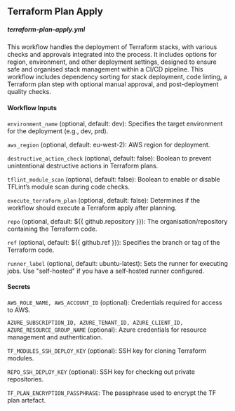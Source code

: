 ## Terraform Plan Apply
##### terraform-plan-apply.yml

This workflow handles the deployment of Terraform stacks, with various checks and approvals integrated into the process. It includes options for region, environment, and other deployment settings, designed to ensure safe and organised stack management within a CI/CD pipeline. This workflow includes dependency sorting for stack deployment, code linting, a Terraform plan step with optional manual approval, and post-deployment quality checks.

#### Workflow Inputs

`environment_name` (optional, default: dev): Specifies the target environment for the deployment (e.g., dev, prd).

`aws_region` (optional, default: eu-west-2): AWS region for deployment.

`destructive_action_check` (optional, default: false): Boolean to prevent unintentional destructive actions in Terraform plans.

`tflint_module_scan` (optional, default: false): Boolean to enable or disable TFLint’s module scan during code checks.

`execute_terraform_plan` (optional, default: false): Determines if the workflow should execute a Terraform apply after planning.

`repo` (optional, default: ${{ github.repository }}): The organisation/repository containing the Terraform code.

`ref` (optional, default: ${{ github.ref }}): Specifies the branch or tag of the Terraform code.

`runner_label` (optional, default: ubuntu-latest): Sets the runner for executing jobs. Use "self-hosted" if you have a self-hosted runner configured.

#### Secrets

`AWS_ROLE_NAME, AWS_ACCOUNT_ID` (optional): Credentials required for access to AWS.

`AZURE_SUBSCRIPTION_ID, AZURE_TENANT_ID, AZURE_CLIENT_ID, AZURE_RESOURCE_GROUP_NAME` (optional): Azure credentials for resource management and authentication.

`TF_MODULES_SSH_DEPLOY_KEY` (optional): SSH key for cloning Terraform modules.

`REPO_SSH_DEPLOY_KEY` (optional): SSH key for checking out private repositories.

`TF_PLAN_ENCRYPTION_PASSPHRASE`: The passphrase used to encrypt the TF plan artefact.